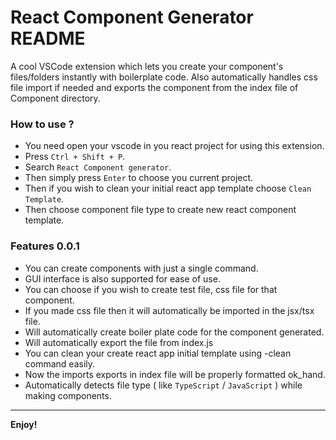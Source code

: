 # React Component Generator README

A cool VSCode extension which lets you create your component's files/folders instantly with boilerplate code. Also automatically handles css file import if needed and exports the component from the index file of Component directory.

### How to use ?

-   You need open your vscode in you react project for using this extension.
-   Press `Ctrl + Shift + P`.
-   Search `React Component generator`.
-   Then simply press `Enter` to choose you current project.
-   Then if you wish to clean your initial react app template choose `Clean Template`.
-   Then choose component file type to create new react component template.

### Features 0.0.1

-   You can create components with just a single command.
-   GUI interface is also supported for ease of use.
-   You can choose if you wish to create test file, css file for that component.
-   If you made css file then it will automatically be imported in the jsx/tsx file.
-   Will automatically create boiler plate code for the component generated.
-   Will automatically export the file from index.js
-   You can clean your create react app initial template using -clean command easily.
-   Now the imports exports in index file will be properly formatted ok_hand.
-   Automatically detects file type ( like `TypeScript` / `JavaScript` ) while making components.

---

**Enjoy!**
